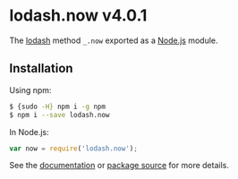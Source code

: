 # lodash.now v4.0.1

The [lodash](https://lodash.com/) method `_.now` exported as a [Node.js](https://nodejs.org/) module.

## Installation

Using npm:
```bash
$ {sudo -H} npm i -g npm
$ npm i --save lodash.now
```

In Node.js:
```js
var now = require('lodash.now');
```

See the [documentation](https://lodash.com/docs#now) or [package source](https://github.com/lodash/lodash/blob/4.0.1-npm-packages/lodash.now) for more details.
